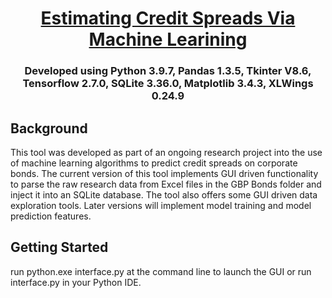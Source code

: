 <div align="center">
<!-- Title: -->
  <a href="https://github.com/Reneige/EstimatingCreditSpreadsViaMachineLearning/">
  </a>
  <h1><a href="https://github.com/Reneige/EstimatingCreditSpreadsViaMachineLearning/">Estimating Credit Spreads Via Machine Learining</a></h1>
<!-- Short description: -->
  <h3>Developed using Python 3.9.7, Pandas 1.3.5, Tkinter V8.6, Tensorflow 2.7.0, SQLite 3.36.0, Matplotlib 3.4.3, XLWings 0.24.9</h3>
</div>

## Background

This tool was developed as part of an ongoing research project into the use of machine learning algorithms to predict credit spreads on corporate bonds. The current version of this tool implements GUI driven functionality to parse the raw research data from Excel files in the GBP Bonds folder and inject it into an SQLite database. The tool also offers some GUI driven data exploration tools. Later versions will implement model training and model prediction features. 

## Getting Started

run python.exe interface.py at the command line to launch the GUI or run interface.py in your Python IDE.
